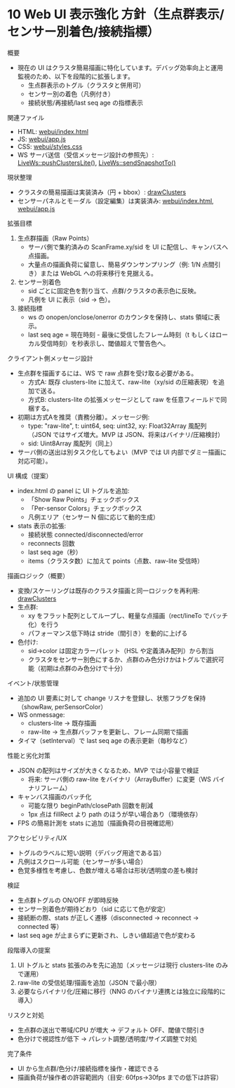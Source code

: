 # 10 Web UI 表示強化 方針（生点群表示/センサー別着色/接続指標）

概要
- 現在の UI はクラスタ簡易描画に特化しています。デバッグ効率向上と運用監視のため、以下を段階的に拡張します。
  - 生点群表示のトグル（クラスタと併用可）
  - センサー別の着色（凡例付き）
  - 接続状態/再接続/last seq age の指標表示

関連ファイル
- HTML: [webui/index.html](webui/index.html)
- JS: [webui/app.js](webui/app.js)
- CSS: [webui/styles.css](webui/styles.css)
- WS サーバ送信（受信メッセージ設計の参照先）: [LiveWs::pushClustersLite()](src/io/ws_handlers.cpp:78), [LiveWs::sendSnapshotTo()](src/io/ws_handlers.cpp:91)

現状整理
- クラスタの簡易描画は実装済み（円 + bbox）: [drawClusters](webui/app.js)
- センサーパネルとモーダル（設定編集）は実装済み: [webui/index.html](webui/index.html), [webui/app.js](webui/app.js)

拡張目標
1) 生点群描画（Raw Points）
   - サーバ側で集約済みの ScanFrame.xy/sid を UI に配信し、キャンバスへ点描画。
   - 大量点の描画負荷に留意し、簡易ダウンサンプリング（例: 1/N 点間引き）または WebGL への将来移行を見据える。
2) センサー別着色
   - sid ごとに固定色を割り当て、点群/クラスタの表示色に反映。
   - 凡例を UI に表示（sid → 色）。
3) 接続指標
   - ws の onopen/onclose/onerror のカウンタを保持し、stats 領域に表示。
   - last seq age = 現在時刻 - 最後に受信したフレーム時刻（t もしくはローカル受信時刻）を秒表示し、閾値超えで警告色へ。

クライアント側メッセージ設計
- 生点群を描画するには、WS で raw 点群を受け取る必要がある。
  - 方式A: 既存 clusters-lite に加えて、raw-lite（xy/sid の圧縮表現）を追加で送る。
  - 方式B: clusters-lite の拡張メッセージとして raw を任意フィールドで同梱する。
- 初期は方式Aを推奨（責務分離）。メッセージ例:
  - type: "raw-lite", t: uint64, seq: uint32, xy: Float32Array 風配列（JSON ではサイズ増大。MVP は JSON、将来はバイナリ/圧縮検討）
  - sid: Uint8Array 風配列（同上）
- サーバ側の送出は別タスク化してもよい（MVP では UI 内部でダミー描画に対応可能）。

UI 構成（提案）
- index.html の panel に UI トグルを追加:
  - 「Show Raw Points」チェックボックス
  - 「Per-sensor Colors」チェックボックス
  - 凡例エリア（センサー N 個に応じて動的生成）
- stats 表示の拡張:
  - 接続状態 connected/disconnected/error
  - reconnects 回数
  - last seq age（秒）
  - items（クラスタ数）に加えて points（点数、raw-lite 受信時）

描画ロジック（概要）
- 変換/スケーリングは既存のクラスタ描画と同一ロジックを再利用: [drawClusters](webui/app.js)
- 生点群:
  - xy をフラット配列としてループし、軽量な点描画（rect/lineTo でバッチ化）を行う
  - パフォーマンス低下時は stride（間引き）を動的に上げる
- 色付け:
  - sid→color は固定カラーパレット（HSL や定義済み配列）から割当
  - クラスタをセンサー別色にするか、点群のみ色分けかはトグルで選択可能（初期は点群のみ色分けで十分）

イベント/状態管理
- 追加の UI 要素に対して change リスナを登録し、状態フラグを保持（showRaw, perSensorColor）
- WS onmessage:
  - clusters-lite → 既存描画
  - raw-lite → 生点群バッファを更新し、フレーム同期で描画
- タイマ（setInterval）で last seq age の表示更新（毎秒など）

性能と劣化対策
- JSON の配列はサイズが大きくなるため、MVP では小容量で検証
  - 将来: サーバ側の raw-lite をバイナリ（ArrayBuffer）に変更（WS バイナリフレーム）
- キャンバス描画のバッチ化
  - 可能な限り beginPath/closePath 回数を削減
  - 1px 点は fillRect より path のほうが早い場合あり（環境依存）
- FPS の簡易計測を stats に追加（描画負荷の目視確認用）

アクセシビリティ/UX
- トグルのラベルに短い説明（デバッグ用途である旨）
- 凡例はスクロール可能（センサーが多い場合）
- 色覚多様性を考慮し、色数が増える場合は形状/透明度の差も検討

検証
- 生点群トグルの ON/OFF が即時反映
- センサー別着色が期待どおり（sid に応じて色が安定）
- 接続断の際、stats が正しく遷移（disconnected → reconnect → connected 等）
- last seq age が止まらずに更新され、しきい値超過で色が変わる

段階導入の提案
1. UI トグルと stats 拡張のみを先に追加（メッセージは現行 clusters-lite のみで運用）
2. raw-lite の受信処理/描画を追加（JSON で最小限）
3. 必要ならバイナリ化/圧縮に移行（NNG のバイナリ連携とは独立に段階的に導入）

リスクと対処
- 生点群の送出で帯域/CPU が増大 → デフォルト OFF、閾値で間引き
- 色分けで視認性が低下 → パレット調整/透明度/サイズ調整で対処

完了条件
- UI から生点群/色分け/接続指標を操作・確認できる
- 描画負荷が操作者の許容範囲内（目安: 60fps→30fps までの低下は許容）